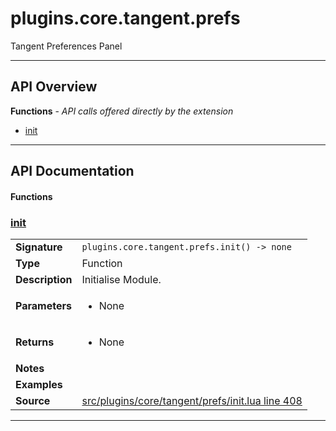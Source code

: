 # plugins.core.tangent.prefs

Tangent Preferences Panel

---

## API Overview
**Functions** - _API calls offered directly by the extension_
 * [init](#init)


---

## API Documentation

#### Functions


### [init](#init)

|                                             |                                                                                     |
| --------------------------------------------|-------------------------------------------------------------------------------------|
| **Signature**                               | `plugins.core.tangent.prefs.init() -> none`                                                                    |
| **Type**                                    | Function                                                                     |
| **Description**                             | Initialise Module.                                                                     |
| **Parameters**                              | <ul><li>None</li></ul> |
| **Returns**                                 | <ul><li>None</li></ul>          |
| **Notes**                                   | <ul></ul> |
| **Examples**                                | <ul></ul> |
| **Source**                                  | [src/plugins/core/tangent/prefs/init.lua line 408](https://github.com/CommandPost/CommandPost/blob/develop/src/plugins/core/tangent/prefs/init.lua#L408) |

---

